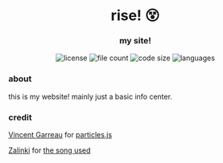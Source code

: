 <div align="center">
  <h1>rise! 😵‍</h1>
  <h3>my site!</h3>
  <img src="https://img.shields.io/github/license/risej/site" alt="license"</img>
  <img src="https://img.shields.io/github/directory-file-count/risej/site" alt="file count"</img>
  <img src="https://img.shields.io/github/languages/code-size/risej/site" alt="code size"</img>
  <img src="https://img.shields.io/github/languages/top/risej/site" alt="languages"/>
</div>

### about
this is my website! mainly just a basic info center.
### credit
[Vincent Garreau](https://github.com/VincentGarreau) for [particles.js](https://github.com/VincentGarreau/particles.js)

[Zalinki](https://soundcloud.com/sacri-stuff) for [the song used](https://soundcloud.com/zalinki/insane)
